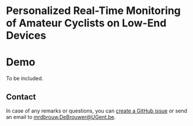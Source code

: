# Personalized Real-Time Monitoring of Amateur Cyclists on Low-End Devices

# Demo

To be included.
 
## Contact
 
In case of any remarks or questions, you can [create a GitHub issue](../../issues/new) or send an email to mrdbrouw.DeBrouwer@UGent.be.
